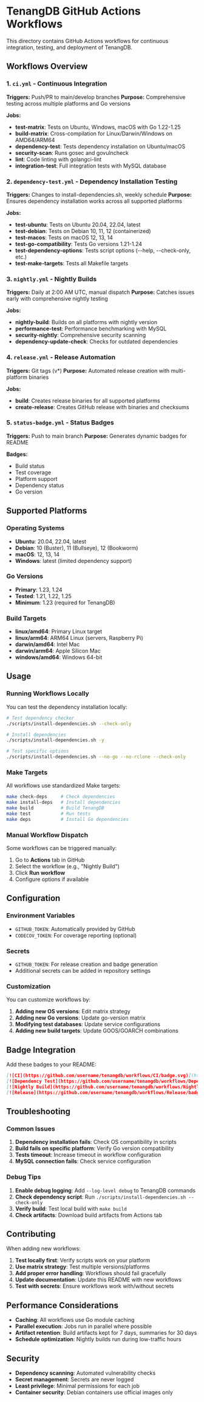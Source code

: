 # TenangDB GitHub Actions Workflows

This directory contains GitHub Actions workflows for continuous integration, testing, and deployment of TenangDB.

## Workflows Overview

### 1. `ci.yml` - Continuous Integration
**Triggers:** Push/PR to main/develop branches
**Purpose:** Comprehensive testing across multiple platforms and Go versions

**Jobs:**
- **test-matrix**: Tests on Ubuntu, Windows, macOS with Go 1.22-1.25
- **build-matrix**: Cross-compilation for Linux/Darwin/Windows on AMD64/ARM64
- **dependency-test**: Tests dependency installation on Ubuntu/macOS
- **security-scan**: Runs gosec and govulncheck
- **lint**: Code linting with golangci-lint
- **integration-test**: Full integration tests with MySQL database

### 2. `dependency-test.yml` - Dependency Installation Testing
**Triggers:** Changes to install-dependencies.sh, weekly schedule
**Purpose:** Ensures dependency installation works across all supported platforms

**Jobs:**
- **test-ubuntu**: Tests on Ubuntu 20.04, 22.04, latest
- **test-debian**: Tests on Debian 10, 11, 12 (containerized)
- **test-macos**: Tests on macOS 12, 13, 14
- **test-go-compatibility**: Tests Go versions 1.21-1.24
- **test-dependency-options**: Tests script options (--help, --check-only, etc.)
- **test-make-targets**: Tests all Makefile targets

### 3. `nightly.yml` - Nightly Builds
**Triggers:** Daily at 2:00 AM UTC, manual dispatch
**Purpose:** Catches issues early with comprehensive nightly testing

**Jobs:**
- **nightly-build**: Builds on all platforms with nightly version
- **performance-test**: Performance benchmarking with MySQL
- **security-nightly**: Comprehensive security scanning
- **dependency-update-check**: Checks for outdated dependencies

### 4. `release.yml` - Release Automation
**Triggers:** Git tags (v*)
**Purpose:** Automated release creation with multi-platform binaries

**Jobs:**
- **build**: Creates release binaries for all supported platforms
- **create-release**: Creates GitHub release with binaries and checksums

### 5. `status-badge.yml` - Status Badges
**Triggers:** Push to main branch
**Purpose:** Generates dynamic badges for README

**Badges:**
- Build status
- Test coverage
- Platform support
- Dependency status
- Go version

## Supported Platforms

### Operating Systems
- **Ubuntu**: 20.04, 22.04, latest
- **Debian**: 10 (Buster), 11 (Bullseye), 12 (Bookworm)
- **macOS**: 12, 13, 14
- **Windows**: latest (limited dependency support)

### Go Versions
- **Primary**: 1.23, 1.24
- **Tested**: 1.21, 1.22, 1.25
- **Minimum**: 1.23 (required for TenangDB)

### Build Targets
- **linux/amd64**: Primary Linux target
- **linux/arm64**: ARM64 Linux (servers, Raspberry Pi)
- **darwin/amd64**: Intel Mac
- **darwin/arm64**: Apple Silicon Mac
- **windows/amd64**: Windows 64-bit

## Usage

### Running Workflows Locally
You can test the dependency installation locally:

```bash
# Test dependency checker
./scripts/install-dependencies.sh --check-only

# Install dependencies
./scripts/install-dependencies.sh -y

# Test specific options
./scripts/install-dependencies.sh --no-go --no-rclone --check-only
```

### Make Targets
All workflows use standardized Make targets:

```bash
make check-deps     # Check dependencies
make install-deps   # Install dependencies
make build          # Build TenangDB
make test           # Run tests
make deps           # Install Go dependencies
```

### Manual Workflow Dispatch
Some workflows can be triggered manually:

1. Go to **Actions** tab in GitHub
2. Select the workflow (e.g., "Nightly Build")
3. Click **Run workflow**
4. Configure options if available

## Configuration

### Environment Variables
- `GITHUB_TOKEN`: Automatically provided by GitHub
- `CODECOV_TOKEN`: For coverage reporting (optional)

### Secrets
- `GITHUB_TOKEN`: For release creation and badge generation
- Additional secrets can be added in repository settings

### Customization
You can customize workflows by:

1. **Adding new OS versions**: Edit matrix strategy
2. **Adding new Go versions**: Update go-version matrix
3. **Modifying test databases**: Update service configurations
4. **Adding new build targets**: Update GOOS/GOARCH combinations

## Badge Integration

Add these badges to your README:

```markdown
[![CI](https://github.com/username/tenangdb/workflows/CI/badge.svg)](https://github.com/username/tenangdb/actions)
[![Dependency Test](https://github.com/username/tenangdb/workflows/Dependency%20Installation%20Test/badge.svg)](https://github.com/username/tenangdb/actions)
[![Nightly Build](https://github.com/username/tenangdb/workflows/Nightly%20Build/badge.svg)](https://github.com/username/tenangdb/actions)
[![Release](https://github.com/username/tenangdb/workflows/Release/badge.svg)](https://github.com/username/tenangdb/actions)
```

## Troubleshooting

### Common Issues

1. **Dependency installation fails**: Check OS compatibility in scripts
2. **Build fails on specific platform**: Verify Go version compatibility
3. **Tests timeout**: Increase timeout in workflow configuration
4. **MySQL connection fails**: Check service configuration

### Debug Tips

1. **Enable debug logging**: Add `--log-level debug` to TenangDB commands
2. **Check dependency script**: Run `./scripts/install-dependencies.sh --check-only`
3. **Verify build**: Test local build with `make build`
4. **Check artifacts**: Download build artifacts from Actions tab

## Contributing

When adding new workflows:

1. **Test locally first**: Verify scripts work on your platform
2. **Use matrix strategy**: Test multiple versions/platforms
3. **Add proper error handling**: Workflows should fail gracefully
4. **Update documentation**: Update this README with new workflows
5. **Test with secrets**: Ensure workflows work with/without secrets

## Performance Considerations

- **Caching**: All workflows use Go module caching
- **Parallel execution**: Jobs run in parallel where possible
- **Artifact retention**: Build artifacts kept for 7 days, summaries for 30 days
- **Schedule optimization**: Nightly builds run during low-traffic hours

## Security

- **Dependency scanning**: Automated vulnerability checks
- **Secret management**: Secrets are never logged
- **Least privilege**: Minimal permissions for each job
- **Container security**: Debian containers use official images only
